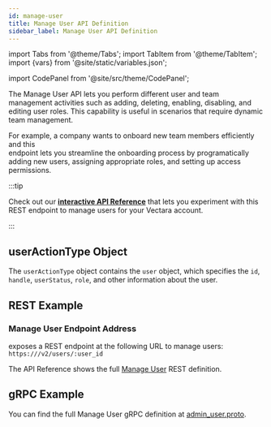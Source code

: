 ```yaml
---
id: manage-user
title: Manage User API Definition
sidebar_label: Manage User API Definition
---
```


import Tabs from '@theme/Tabs';
import TabItem from '@theme/TabItem';
import {vars} from '@site/static/variables.json';

import CodePanel from '@site/src/theme/CodePanel';


The Manage User API lets you perform different user and team management
activities such as adding, deleting, enabling, disabling, and editing user
roles. This capability is useful in scenarios that require dynamic team
management.

For example, a company wants to onboard new team members efficiently and this  
endpoint lets you streamline the onboarding process by programatically
adding new users, assigning appropriate roles, and setting up access
permissions.

:::tip

Check out our [**interactive API Reference**](/docs/rest-api/update-user) that lets
you experiment with this REST endpoint to manage users for your Vectara
account.

:::

## userActionType Object

The `userActionType` object contains the `user` object, which specifies the
`id`, `handle`, `userStatus`, `role`, and other information about the user.

## REST Example

### Manage User Endpoint Address

<Config v="names.product"/> exposes a REST endpoint at the following URL
to manage users:
<code>https://<Config v="domains.rest.indexing"/>/v2/users/:user_id</code>

The API Reference shows the full [Manage User](/docs/rest-api/update-user) REST definition.

## gRPC Example

You can find the full Manage User gRPC definition at [admin_user.proto](https://github.com/vectara/protos/blob/main/admin_user.proto).
